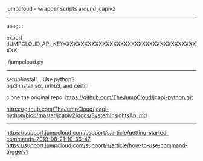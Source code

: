 
jumpcloud - wrapper scripts around jcapiv2

----
usage:

export JUMPCLOUD_API_KEY=XXXXXXXXXXXXXXXXXXXXXXXXXXXXXXXXXXXXXXX

./jumpcloud.py

----

setup/install...
Use python3    
pip3 install six, urllib3, and certifi  

clone the original repo: https://github.com/TheJumpCloud/jcapi-python.git    

https://github.com/TheJumpCloud/jcapi-python/blob/master/jcapiv2/docs/SystemInsightsApi.md

----

https://support.jumpcloud.com/support/s/article/getting-started-commands-2019-08-21-10-36-47
https://support.jumpcloud.com/support/s/article/how-to-use-command-triggers1


